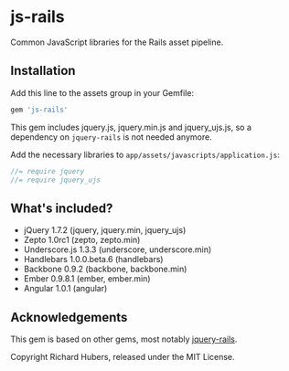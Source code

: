# js-rails

Common JavaScript libraries for the Rails asset pipeline.

## Installation

Add this line to the assets group in your Gemfile:

```ruby
gem 'js-rails'
```

This gem includes jquery.js, jquery.min.js and jquery_ujs.js, so a dependency on `jquery-rails` is not needed anymore.

Add the necessary libraries to `app/assets/javascripts/application.js`:

```js
//= require jquery
//= require jquery_ujs
```

## What's included?

* jQuery 1.7.2 (jquery, jquery.min, jquery_ujs)
* Zepto 1.0rc1 (zepto, zepto.min)
* Underscore.js 1.3.3 (underscore, underscore.min)
* Handlebars 1.0.0.beta.6 (handlebars)
* Backbone 0.9.2 (backbone, backbone.min)
* Ember 0.9.8.1 (ember, ember.min)
* Angular 1.0.1 (angular)

## Acknowledgements

This gem is based on other gems, most notably [jquery-rails](https://github.com/rails/jquery-rails).

Copyright Richard Hubers, released under the MIT License.
